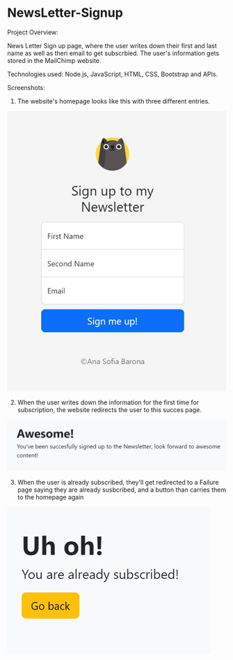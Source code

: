 # NewsLetter-Signup

Project Overview:

News Letter Sign up page, where the user writes down their first and last name as well as theri email to get subscrbied. The user's information gets stored in the
MailChimp website.

Technologies used: Node.js, JavaScript, HTML, CSS, Bootstrap and APIs.

Screenshots:

1. The website's homepage looks like this with three different entries. 

![alt text](https://github.com/anabaronam/NewsLetter-Signup/blob/main/mainPage.jpg)

2. When the user writes down the information for the first time for subscription, the website redirects the user to this succes page.

![alt text](https://github.com/anabaronam/NewsLetter-Signup/blob/main/succesPage.jpg)

3. When the user is already subscribed, they'll get redirected to a Failure page saying they are already susbcribed, and a button than carries them to the 
homepage again

![alt text](https://github.com/anabaronam/NewsLetter-Signup/blob/main/FailurePage.jpg)


